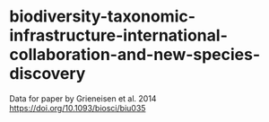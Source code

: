# biodiversity-taxonomic-infrastructure-international-collaboration-and-new-species-discovery
Data for paper by Grieneisen et al. 2014 https://doi.org/10.1093/biosci/biu035
